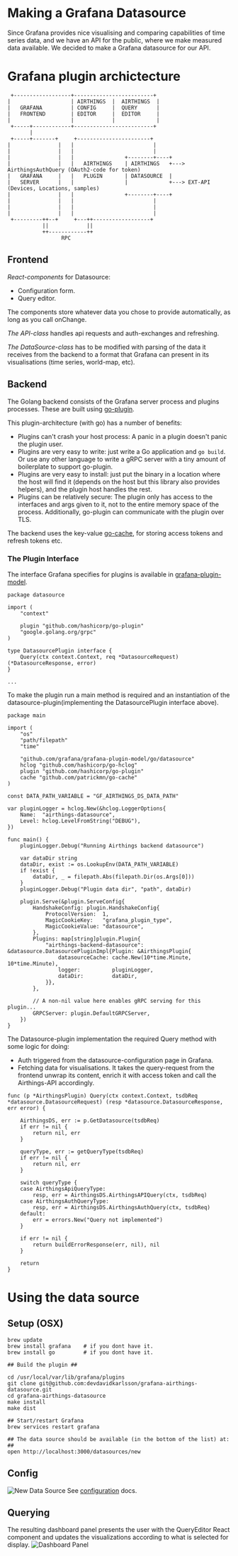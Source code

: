 # Making a Grafana Datasource

Since Grafana provides nice visualising and comparing capabilities of time series data, and we have an API for the public, where we make measured data available.
We decided to make a Grafana datasource for our API.


# Grafana plugin archictecture

	 +------------------+-------------------------+
	|                   | AIRTHINGS  |  AIRTHINGS  |
	|   GRAFANA         | CONFIG     |  QUERY      |
	|   FRONTEND        | EDITOR     |  EDITOR     |
	|                   |            |             |
	 +-----+------------+-------------------------+
	       |
	 +-----+-------+     +-----------------------+
	|               |   |                         |
	|               |   |                         |
	|               |   |                +--------+----+    
	|               |   |   AIRTHINGS    | AIRTHINGS   +---> AirthingsAuthQuery (OAuth2-code for token)
	|   GRAFANA     |   |   PLUGIN       | DATASOURCE  |
	|   SERVER      |   |                |             +---> EXT-API (Devices, Locations, samples)
	|               |   |                +--------+----+
	|               |   |                         |
	|               |   |                         |
	|               |   |                         |
	 +---------++--+     +---++------------------+
	           ||            ||
	           ++------------++
	                 RPC
## Frontend

*React-components* for Datasource: 
 - Configuration form.
 - Query editor. 
 
The components store whatever data you chose to provide automatically, as long as you call onChange.
 
 *The API-class* handles api requests and auth-exchanges and refreshing.
 
 *The DataSource-class* has to be modified with parsing of the data it receives from the backend to a format that Grafana can present in its visualisations (time series, world-map, etc).

## Backend

The Golang backend consists of the Grafana server process and plugins processes. These are built using [go-plugin](https://github.com/hashicorp/go-plugin).

This plugin-architecture (with go) has a number of benefits:

 - Plugins can't crash your host process: A panic in a plugin doesn't panic the plugin user.
 - Plugins are very easy to write: just write a Go application and  `go build`. Or use any other language to write a gRPC server with a tiny amount of boilerplate to support go-plugin.
 - Plugins are very easy to install: just put the binary in a location where the host will find it (depends on the host but this library also provides helpers), and the plugin host handles the rest.
 - Plugins can be relatively secure: The plugin only has access to the interfaces and args given to it, not to the entire memory space of the process. Additionally, go-plugin can communicate with the plugin over TLS.

The backend uses the key-value [go-cache](github.com/patrickmn/go-cache), for storing access tokens and refresh tokens etc.

### The Plugin Interface
The interface Grafana specifies for plugins is available in [grafana-plugin-model](github.com/grafana/grafana-plugin-model/go/datasource).
  
```
package datasource

import (
	"context"

	plugin "github.com/hashicorp/go-plugin"
	"google.golang.org/grpc"
)

type DatasourcePlugin interface {
	Query(ctx context.Context, req *DatasourceRequest) (*DatasourceResponse, error)
}

...
```

To make the plugin run a main method is required and an instantiation of the datasource-plugin(implementing the DatasourcePlugin interface above).

```
package main

import (
	"os"
	"path/filepath"
	"time"

	"github.com/grafana/grafana-plugin-model/go/datasource"
	hclog "github.com/hashicorp/go-hclog"
	plugin "github.com/hashicorp/go-plugin"
	cache "github.com/patrickmn/go-cache"
)

const DATA_PATH_VARIABLE = "GF_AIRTHINGS_DS_DATA_PATH"

var pluginLogger = hclog.New(&hclog.LoggerOptions{
	Name:  "airthings-datasource",
	Level: hclog.LevelFromString("DEBUG"),
})

func main() {
	pluginLogger.Debug("Running Airthings backend datasource")

	var dataDir string
	dataDir, exist := os.LookupEnv(DATA_PATH_VARIABLE)
	if !exist {
		dataDir, _ = filepath.Abs(filepath.Dir(os.Args[0]))
	}
	pluginLogger.Debug("Plugin data dir", "path", dataDir)

	plugin.Serve(&plugin.ServeConfig{
		HandshakeConfig: plugin.HandshakeConfig{
			ProtocolVersion:  1,
			MagicCookieKey:   "grafana_plugin_type",
			MagicCookieValue: "datasource",
		},
		Plugins: map[string]plugin.Plugin{
			"airthings-backend-datasource": &datasource.DatasourcePluginImpl{Plugin: &AirthingsPlugin{
				datasourceCache: cache.New(10*time.Minute, 10*time.Minute),
				logger:          pluginLogger,
				dataDir:         dataDir,
			}},
		},

		// A non-nil value here enables gRPC serving for this plugin...
		GRPCServer: plugin.DefaultGRPCServer,
	})
}

```

The Datasource-plugin implementation the required Query method with some logic for doing:
- Auth triggered from the datasource-configuration page in Grafana. 
- Fetching data for visualisations. It takes the query-request from the frontend unwrap its content, enrich it with access token and call the Airthings-API accordingly.

```
func (p *AirthingsPlugin) Query(ctx context.Context, tsdbReq *datasource.DatasourceRequest) (resp *datasource.DatasourceResponse, err error) {

	AirthingsDS, err := p.GetDatasource(tsdbReq)
	if err != nil {
		return nil, err
	}

	queryType, err := getQueryType(tsdbReq)
	if err != nil {
		return nil, err
	}

	switch queryType {
	case AirthingsApiQueryType:
		resp, err = AirthingsDS.AirthingsAPIQuery(ctx, tsdbReq)
	case AirthingsAuthQueryType:
		resp, err = AirthingsDS.AirthingsAuthQuery(ctx, tsdbReq)
	default:
		err = errors.New("Query not implemented")
	}

	if err != nil {
		return buildErrorResponse(err, nil), nil
	}

	return
}
```


# Using the data source

## Setup (OSX)
  
    brew update  
    brew install grafana    # if you dont have it.  
    brew install go         # if you dont have it.  
      
    ## Build the plugin ##  
      
    cd /usr/local/var/lib/grafana/plugins  
    git clone git@github.com:devdavidkarlsson/grafana-airthings-datasource.git  
    cd grafana-airthings-datasource  
    make install  
    make dist  
      
    ## Start/restart Grafana    
    brew services restart grafana  
      
    ## The data source should be available (in the bottom of the list) at: ##  
    open http://localhost:3000/datasources/new  

## Config

![New Data Source](img/datasource-image.png)
See [configuration](https://github.com/devdavidkarlsson/grafana-airthings-datasource/blob/master/docs/configuration.md) docs.

## Querying
The resulting dashboard panel presents the user with the QueryEditor React component and updates the visualizations according to what is selected for display.
![Dashboard Panel](img/dashboard-example.png)
